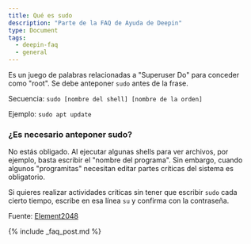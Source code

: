 ```yaml
---
title: Qué es sudo
description: "Parte de la FAQ de Ayuda de Deepin"
type: Document
tags:
  - deepin-faq
  - general
---
```


Es un juego de palabras relacionadas a "Superuser Do" para conceder como "root". Se debe anteponer `sudo` antes de la frase.

Secuencia: `sudo [nombre del shell] [nombre de la orden]`

Ejemplo: `sudo apt update`

### ¿Es necesario anteponer sudo?
No estás obligado. Al ejecutar algunas shells para ver archivos, por ejemplo, basta escribir el "nombre del programa". Sin embargo, cuando algunos "programitas" necesitan editar partes críticas del sistema es obligatorio.

Si quieres realizar actividades críticas sin tener que escribir `sudo` cada cierto tiempo, escribe en esa línea `su` y confirma con la contraseña.

Fuente: [Element2048](https://element2048.wordpress.com/2007/02/12/el-comando-su-sudo-y-root/)

{% include _faq_post.md %}

